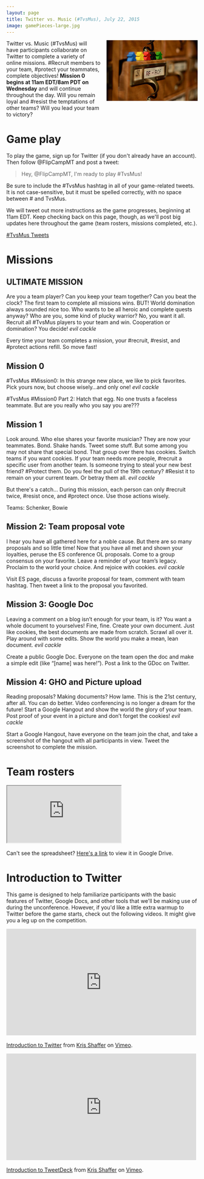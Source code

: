 ```yaml
---
layout: page
title: Twitter vs. Music (#TvsMus), July 22, 2015
image: gamePieces-large.jpg
---
```


<a href="https://www.flickr.com/photos/dejonghe/8047778507/in/photolist-dg9YaR-dg9XQa-dg9XBZ-yiXwo-dZ75Et-8bmbv-dUCkCv-dUCkBK-dUCkBa-4iq7z6-7i38X4-7i3dJU-7i3e6N-7jMTMU-7hYFLB-7i72sf-7i3cef-7i39dW-7i3imA-7hYeYF-7i3aUW-7i6ZvQ-7i3hwU-7i3jhW-7i73Pw-7h5HsL-7h8a5Q-7h8b3W-7h8ygQ-7h8h37-7h7rmQ-7h4Awr-7h8oJm-7h7AYb-7h83qq-7h8of7-7h7BxY-7h8tbU-7h73e5-7h6U45-7h82EY-j3KcWt-DC7DN-dqke1G-qHpk1R-2LtpWv-7xb1N7-qmqJUb-rHNYoN-7nwgRp"><img style="float:right; padding: 0px 0px 16px 16px" src="/img/gamePieces.jpg" /></a>Twitter vs. Music (#TvsMus) will have participants collaborate on Twitter to complete a variety of online missions. #Recruit members to your team, #protect your teammates, complete objectives! **Mission 0 begins at 11am EDT/8am PDT on Wednesday** and will continue throughout the day. Will you remain loyal and #resist the temptations of other teams? Will you lead your team to victory? 

# Game play

To play the game, sign up for Twitter (if you don't already have an account). Then follow @FlipCampMT and post a tweet:

> Hey, @FlipCampMT, I'm ready to play #TvsMus!

Be sure to include the #TvsMus hashtag in all of your game-related tweets. It is not case-sensitive, but it must be spelled correctly, with no space between # and TvsMus. 

We will tweet out more instructions as the game progresses, beginning at 11am EDT. Keep checking back on this page, though, as we'll post big updates here throughout the game (team rosters, missions completed, etc.). 

<div class="center-video">
<a class="twitter-timeline" data-dnt="true" href="https://twitter.com/hashtag/TvsMus" data-widget-id="623867758950780928">#TvsMus Tweets</a>
<script>!function(d,s,id){var js,fjs=d.getElementsByTagName(s)[0],p=/^http:/.test(d.location)?'http':'https';if(!d.getElementById(id)){js=d.createElement(s);js.id=id;js.src=p+"://platform.twitter.com/widgets.js";fjs.parentNode.insertBefore(js,fjs);}}(document,"script","twitter-wjs");</script>
</div>

# Missions

## ULTIMATE MISSION

Are you a team player? Can you keep your team together? Can you beat the clock? The first team to complete all missions wins. BUT! World domination always sounded nice too. Who wants to be all heroic and complete quests anyway? Who are you, some kind of plucky warrior? No, you want it all. Recruit all #TvsMus players to your team and win. Cooperation or domination? You decide! *evil cackle*

Every time your team completes a mission, your #recruit, #resist, and #protect actions refill. So move fast!

## Mission 0

\#TvsMus #Mission0: In this strange new place, we like to pick favorites. Pick yours now, but choose wisely…and only one! *evil cackle*

\#TvsMus #Mission0 Part 2: Hatch that egg. No one trusts a faceless teammate. But are you really who you say you are???

## Mission 1

Look around. Who else shares your favorite musician? They are now your teammates. Bond. Shake hands. Tweet some stuff. But some among you may not share that special bond. That group over there has cookies. Switch teams if you want cookies. If your team needs more people, #recruit a specific user from another team. Is someone trying to steal your new best friend? #Protect them. Do you feel the pull of the 19th century? #Resist it to remain on your current team. Or betray them all. *evil cackle*

But there's a catch... During this mission, each person can only #recruit twice, #resist once, and #protect once. Use those actions wisely.

Teams: Schenker, Bowie


## Mission 2: Team proposal vote

I hear you have all gathered here for a noble cause. But there are so many proposals and so little time! Now that you have all met and shown your loyalties, peruse the ES conference OL proposals. Come to a group consensus on your favorite. Leave a reminder of your team’s legacy. Proclaim to the world your choice. And rejoice with cookies. *evil cackle* 

Visit ES page, discuss a favorite proposal for team, comment with team hashtag. Then tweet a link to the proposal you favorited.

## Mission 3: Google Doc

Leaving a comment on a blog isn’t enough for your team, is it? You want a whole document to yourselves! Fine, fine. Create your own document. Just like cookies, the best documents are made from scratch. Scrawl all over it. Play around with some edits. Show the world you make a mean, lean document. *evil cackle*

Create a public Google Doc. Everyone on the team open the doc and make a simple edit (like “[name] was here!”). Post a link to the GDoc on Twitter.

## Mission 4: GHO and Picture upload

Reading proposals? Making documents? How lame. This is the 21st century, after all. You can do better. Video conferencing is no longer a dream for the future! Start a Google Hangout and show the world the glory of your team. Post proof of your event in a picture and don’t forget the cookies! *evil cackle*

Start a Google Hangout, have everyone on the team join the chat, and take a screenshot of the hangout with all participants in view. Tweet the screenshot to complete the mission.


# Team rosters

<div class="center-video">
<iframe src="https://docs.google.com/spreadsheets/d/1YHoacBhTUGQIyOMQDAVh5jYRCblU6LBra4Z8H7OxtD4/pubhtml?widget=true&amp;headers=false"></iframe>
</div>

Can't see the spreadsheet? [Here's a link](https://docs.google.com/spreadsheets/d/1YHoacBhTUGQIyOMQDAVh5jYRCblU6LBra4Z8H7OxtD4/edit?usp=sharing) to view it in Google Drive.

# Introduction to Twitter

This game is designed to help familiarize participants with the basic features of Twitter, Google Docs, and other tools that we'll be making use of during the unconference. However, if you'd like a little extra warmup to Twitter before the game starts, check out the following videos. It might give you a leg up on the competition.

<div class="center-video">
<iframe src="https://player.vimeo.com/video/133696253" width="500" height="281" frameborder="0" webkitallowfullscreen mozallowfullscreen allowfullscreen></iframe> <p><a href="https://vimeo.com/133696253">Introduction to Twitter</a> from <a href="https://vimeo.com/user11692346">Kris Shaffer</a> on <a href="https://vimeo.com">Vimeo</a>.</p>
</div>

<div class="center-video">
<iframe src="https://player.vimeo.com/video/133696254" width="500" height="281" frameborder="0" webkitallowfullscreen mozallowfullscreen allowfullscreen></iframe> <p><a href="https://vimeo.com/133696254">Introduction to TweetDeck</a> from <a href="https://vimeo.com/user11692346">Kris Shaffer</a> on <a href="https://vimeo.com">Vimeo</a>.</p>
</div>
